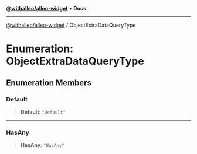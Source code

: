 [**@withalleo/alleo-widget**](../README.md) • **Docs**

***

[@withalleo/alleo-widget](../globals.md) / ObjectExtraDataQueryType

# Enumeration: ObjectExtraDataQueryType

## Enumeration Members

### Default

> **Default**: `"Default"`

***

### HasAny

> **HasAny**: `"HasAny"`
